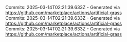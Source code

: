 Commits: 2025-03-14T02:21:39.633Z - Generated via https://github.com/marketplace/actions/artificial-grass
<br>
Commits: 2025-03-14T02:21:39.633Z - Generated via https://github.com/marketplace/actions/artificial-grass
<br>
Commits: 2025-03-14T02:21:39.633Z - Generated via https://github.com/marketplace/actions/artificial-grass
<br>
